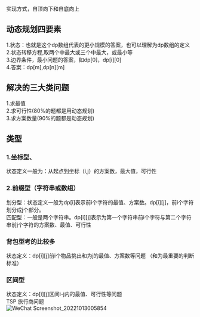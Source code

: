  实现方式，自顶向下和自底向上  
 ## 动态规划四要素
 1.状态：也就是这个dp数组代表的更小规模的答案，也可以理解为dp数组的定义  
 2.状态转移方程,取两个中最大或三个中最大，或最小等  
 3.边界条件，最小问题的答案，如dp[0]，dp[i][0]  
 4.答案：dp[m],dp[n][m]  
 ## 解决的三大类问题
 1.求最值  
 2.求可行性(80%的题都是用动态规划)  
 3.求方案数量(90%的题都是动态规划)    
 ## 类型
 ### 1.坐标型、
 状态定义一般为：从起点到坐标（i,j）的方案数，最大值，可行性  
 ### 2.前缀型（字符串或数组）  
 划分型：状态定义一般为dp[i]表示前i个字符的最值、方案数。dp[i][j]，前i个字符划分成j个部分。  
 匹配型：一般是两个字符串。dp[i][j]表示为第一个字符串前i个字符与第二个字符串前j个字符的方案数、最值、可行性  
 ### 背包型考的比较多  
 状态定义：dp[i][j]前i个物品挑出和为j的最值、方案数等问题  （和为最重要的判断标准）

 ### 区间型  
 状态定义：dp[i][j]区间i-j内的最值、可行性等问题  
 TSP 旅行商问题  
![WeChat Screenshot_20221013005854](https://user-images.githubusercontent.com/83968454/195463021-1107e307-5b0c-4f57-9be4-72477be85275.png)

